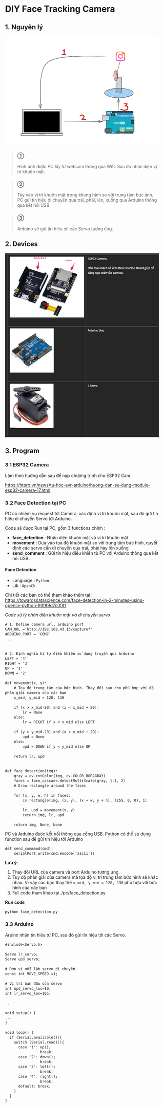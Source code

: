 # DIY Face Tracking Camera



## 1. Nguyên lý

![img_2.png](imgs/flows.png)

> <h3>①</h3> Hình ảnh được PC lấy từ webcam thông qua Wifi. Sau đó nhận diện vị trí khuôn mặt.

> <h3>②</h3> Tùy vào vị trí khuôn mặt trong khung hình so với trung tâm bức ảnh, PC gửi tín hiệu di chuyển qua trái, phải, lên, xuống qua Arduino thông qua kết nối USB

> <h3>③</h3> Arduino sẽ gửi tín hiệu tới các Servo tương ứng.

## 2. Devices
![img_1.png](imgs/devices.png)

## 3. Program

### 3.1 ESP32 Camera

Làm theo hướng dẫn sau để nạp chương trình cho ESP32 Cam.

https://htpro.vn/news/tu-hoc-avr-arduino/huong-dan-su-dung-module-esp32-camera-17.html

### 3.2 Face Detection tại PC
PC có nhiệm vụ request tới Camera, xác định vị trí khuôn mặt, sau đó gửi tín hiệu di chuyển Servo tới Arduino.

Code sẽ được Run tại PC, gồm 3 functions chính :
- **face_detection** : Nhận diện khuôn mặt và vị trí khuôn mặt
- **movement** : Dựa vào tọa độ khuôn mặt so với trung tâm bức hình, quyết định các servo cần di chuyển qua trái, phải hay lên xuống
- **send_comment** : Gửi tín hiệu điều khiển từ PC với Arduino thông qua kết nối USB.

#### Face Detection 
- Language : `Python`
- Lib : `OpenCV`

Chi tiết các bạn có thể tham khảo thêm tại : 
https://towardsdatascience.com/face-detection-in-2-minutes-using-opencv-python-90f89d7c0f81


*Code xử lý nhận diện khuôn mặt và di chuyển servo*
```commandline
# 1. Define camera url, arduino port 
CAM_URL ='http://192.168.43.13/capture?'
ARDUINO_PORT = 'COM7'
...


# 2. Định nghĩa kí tự điều khiển sử dụng truyền qua Arduino 
LEFT = '4'
RIGHT = '3'
UP = '1'
DOWN = '2'

def movement(x, y):
    # Tọa độ trung tâm của bức hình. Thay đổi sao cho phù hợp với độ phân giải camera của các bạn
    x_mid, y_mid = 120, 130

    if (x > x_mid-20) and (x < x_mid + 20):
        lr = None
    else:
        lr = RIGHT if x < x_mid else LEFT

    if (y > y_mid-20) and (y < y_mid + 20):
        upd = None
    else:
        upd = DOWN if y < y_mid else UP

    return lr, upd


def face_detection(img):
    gray = cv.cvtColor(img, cv.COLOR_BGR2GRAY)
    faces = face_cascade.detectMultiScale(gray, 1.1, 2)
    # Draw rectangle around the faces

    for (x, y, w, h) in faces:
        cv.rectangle(img, (x, y), (x + w, y + h), (255, 0, 0), 1)

        lr, upd = movement(x, y)
        return img, lr, upd

    return img, None, None
```

PC và Arduino được kết nối thông qua cổng USB. Python có thể sử dụng function sau để gửi tín hiệu tới Arduino
```commandline
def send_command(cmd):
    serialPort.write(cmd.encode('ascii'))
```

**Lưu ý**:
1. Thay đổi URL của camera và port Arduino tương ứng.
2. Tùy độ phân giải của camera mà tọa độ vị trí trung tâm bức hình sẽ khác nhau. Vì vậy các bạn thay thế `x_mid, y_mid = 120, 130` phù hợp với bức hình của các bạn
3. Full code tham khảo tại ./pc/face_detection.py

**Run code** 
```commandline
python face_detection.py
```


### 3.3 Arduino 
Aruino nhận tín hiệu từ PC, sau đó gửi tín hiệu tới các Servo.

```commandline
#include<Servo.h>

Servo lr_servo;
Servo upd_servo;

# Đơn vị mỗi lần servo di chuyển. 
const int MOVE_SPEED =1; 

# Vị trí ban đầu của servo
int upd_servo_loc=10;
int lr_servo_loc=105;

..

void setup() {
...
}

void loop() {
  if (Serial.available()){
    switch (Serial.read()){
      case '1': up();
                break;
      case '2': down();
                break;
      case '3': left();
                break;
      case '4': right();
                break;
      default: break;
    }
  }
}
```

